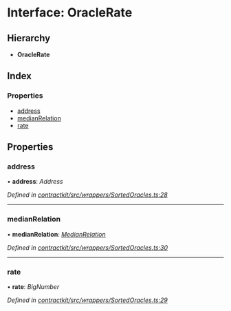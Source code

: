 # Interface: OracleRate

## Hierarchy

* **OracleRate**

## Index

### Properties

* [address](_wrappers_sortedoracles_.oraclerate.md#address)
* [medianRelation](_wrappers_sortedoracles_.oraclerate.md#medianrelation)
* [rate](_wrappers_sortedoracles_.oraclerate.md#rate)

## Properties

###  address

• **address**: *Address*

*Defined in [contractkit/src/wrappers/SortedOracles.ts:28](https://github.com/celo-org/celo-monorepo/blob/master/packages/sdk/contractkit/src/wrappers/SortedOracles.ts#L28)*

___

###  medianRelation

• **medianRelation**: *[MedianRelation](../enums/_wrappers_sortedoracles_.medianrelation.md)*

*Defined in [contractkit/src/wrappers/SortedOracles.ts:30](https://github.com/celo-org/celo-monorepo/blob/master/packages/sdk/contractkit/src/wrappers/SortedOracles.ts#L30)*

___

###  rate

• **rate**: *BigNumber*

*Defined in [contractkit/src/wrappers/SortedOracles.ts:29](https://github.com/celo-org/celo-monorepo/blob/master/packages/sdk/contractkit/src/wrappers/SortedOracles.ts#L29)*
